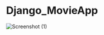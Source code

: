 # Django_MovieApp
![Screenshot (1)](https://user-images.githubusercontent.com/41267360/78996403-2706f400-7b62-11ea-936e-bdee447a253d.png)

